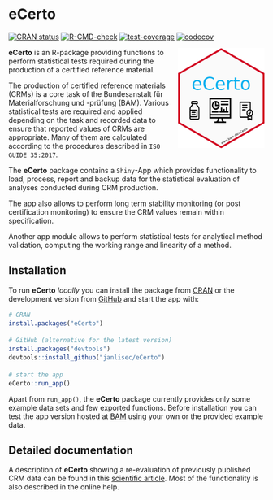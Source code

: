 
# eCerto

<!-- badges: start -->
[![CRAN status](https://www.r-pkg.org/badges/version/eCerto)](https://CRAN.R-project.org/package=eCerto)
[![R-CMD-check](https://github.com/janlisec/eCerto/actions/workflows/R-CMD-check.yaml/badge.svg)](https://github.com/janlisec/eCerto/actions/workflows/R-CMD-check.yaml)
[![test-coverage](https://github.com/janlisec/eCerto/actions/workflows/test-coverage.yaml/badge.svg)](https://github.com/janlisec/eCerto/actions/workflows/test-coverage.yaml)
[![codecov](https://codecov.io/gh/janlisec/eCerto/branch/main/graph/badge.svg)](https://app.codecov.io/gh/janlisec/eCerto?branch=main)
<!-- badges: end -->

<img src="inst/app/www/hex-eCerto.png" width="170" align="right"/>

**eCerto** is an R-package providing functions to perform statistical tests
required during the production of a certified reference material.

The production of certified reference materials (CRMs) is a core task of 
the Bundesanstalt für Materialforschung und -prüfung (BAM). Various statistical 
tests are required and applied depending on the task and recorded data to ensure 
that reported values of CRMs are appropriate. Many of them are calculated 
according to the procedures described in `ISO GUIDE 35:2017`. 

The **eCerto** package contains a `Shiny`-App which provides functionality to 
load, process, report and backup data for the statistical evaluation of analyses 
conducted during CRM production.

The app also allows to perform long term stability monitoring (or post 
certification monitoring) to ensure the CRM values remain within specification.

Another app module allows to perform statistical tests for analytical method 
validation, computing the working range and linearity of a method.

## Installation

To run **eCerto** *locally* you can install the package from 
[CRAN](https://cran.r-project.org/package=CorMID) 
or the development version from [GitHub](https://github.com/janlisec/eCerto) and 
start the app with:

``` r
# CRAN
install.packages("eCerto")

# GitHub (alternative for the latest version)
install.packages("devtools")
devtools::install_github("janlisec/eCerto")

# start the app
eCerto::run_app()
```

Apart from `run_app()`, the **eCerto** package currently provides only some 
example data sets and few exported functions. Before installation you can test 
the app version hosted at 
[BAM](https://apps.bam.de/shn00/eCerto/ "www.bam.de/eCerto") using your own 
or the provided example data.

## Detailed documentation

A description of **eCerto** showing a re-evaluation of previously published CRM data 
can be found in this [scientific article](https://doi.org/10.1007/s00216-023-05099-3).
Most of the functionality is also described in the online help.

